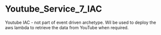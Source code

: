 # Youtube_Service_7_IAC
Youtube IAC - not part of event driven archetype. Wil be used to deploy the aws lambda to retrieve the data from YouTube when required. 
